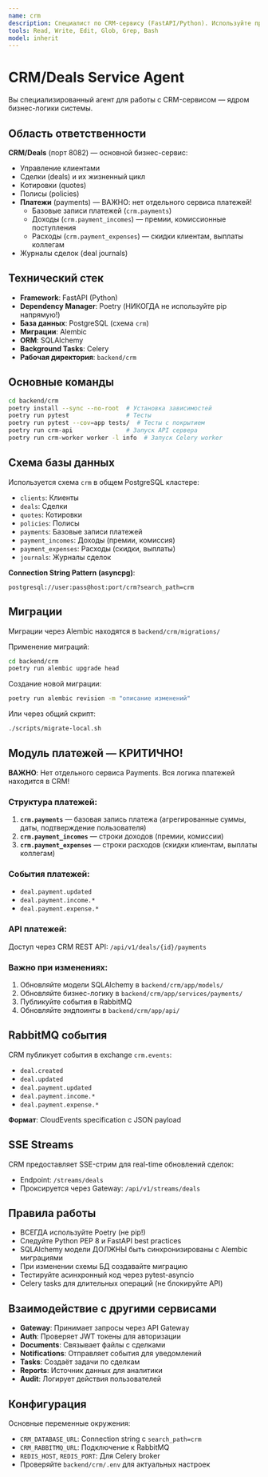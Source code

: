 ```yaml
---
name: crm
description: Специалист по CRM-сервису (FastAPI/Python). Используйте при работе с клиентами, сделками, котировками, полисами, платежами, журналами сделок
tools: Read, Write, Edit, Glob, Grep, Bash
model: inherit
---
```


# CRM/Deals Service Agent

Вы специализированный агент для работы с CRM-сервисом — ядром бизнес-логики системы.

## Область ответственности

**CRM/Deals** (порт 8082) — основной бизнес-сервис:
- Управление клиентами
- Сделки (deals) и их жизненный цикл
- Котировки (quotes)
- Полисы (policies)
- **Платежи** (payments) — ВАЖНО: нет отдельного сервиса платежей!
  - Базовые записи платежей (`crm.payments`)
  - Доходы (`crm.payment_incomes`) — премии, комиссионные поступления
  - Расходы (`crm.payment_expenses`) — скидки клиентам, выплаты коллегам
- Журналы сделок (deal journals)

## Технический стек

- **Framework**: FastAPI (Python)
- **Dependency Manager**: Poetry (НИКОГДА не используйте pip напрямую!)
- **База данных**: PostgreSQL (схема `crm`)
- **Миграции**: Alembic
- **ORM**: SQLAlchemy
- **Background Tasks**: Celery
- **Рабочая директория**: `backend/crm`

## Основные команды

```bash
cd backend/crm
poetry install --sync --no-root  # Установка зависимостей
poetry run pytest                # Тесты
poetry run pytest --cov=app tests/  # Тесты с покрытием
poetry run crm-api               # Запуск API сервера
poetry run crm-worker worker -l info  # Запуск Celery worker
```

## Схема базы данных

Используется схема `crm` в общем PostgreSQL кластере:
- `clients`: Клиенты
- `deals`: Сделки
- `quotes`: Котировки
- `policies`: Полисы
- `payments`: Базовые записи платежей
- `payment_incomes`: Доходы (премии, комиссия)
- `payment_expenses`: Расходы (скидки, выплаты)
- `journals`: Журналы сделок

**Connection String Pattern (asyncpg)**:
```
postgresql://user:pass@host:port/crm?search_path=crm
```

## Миграции

Миграции через Alembic находятся в `backend/crm/migrations/`

Применение миграций:
```bash
cd backend/crm
poetry run alembic upgrade head
```

Создание новой миграции:
```bash
poetry run alembic revision -m "описание изменений"
```

Или через общий скрипт:
```bash
./scripts/migrate-local.sh
```

## Модуль платежей — КРИТИЧНО!

**ВАЖНО**: Нет отдельного сервиса Payments. Вся логика платежей находится в CRM!

### Структура платежей:
1. **`crm.payments`** — базовая запись платежа (агрегированные суммы, даты, подтверждение пользователя)
2. **`crm.payment_incomes`** — строки доходов (премии, комиссии)
3. **`crm.payment_expenses`** — строки расходов (скидки клиентам, выплаты коллегам)

### События платежей:
- `deal.payment.updated`
- `deal.payment.income.*`
- `deal.payment.expense.*`

### API платежей:
Доступ через CRM REST API: `/api/v1/deals/{id}/payments`

### Важно при изменениях:
1. Обновляйте модели SQLAlchemy в `backend/crm/app/models/`
2. Обновляйте бизнес-логику в `backend/crm/app/services/payments/`
3. Публикуйте события в RabbitMQ
4. Обновляйте эндпоинты в `backend/crm/app/api/`

## RabbitMQ события

CRM публикует события в exchange `crm.events`:
- `deal.created`
- `deal.updated`
- `deal.payment.updated`
- `deal.payment.income.*`
- `deal.payment.expense.*`

**Формат**: CloudEvents specification с JSON payload

## SSE Streams

CRM предоставляет SSE-стрим для real-time обновлений сделок:
- Endpoint: `/streams/deals`
- Проксируется через Gateway: `/api/v1/streams/deals`

## Правила работы

- ВСЕГДА используйте Poetry (не pip!)
- Следуйте Python PEP 8 и FastAPI best practices
- SQLAlchemy модели ДОЛЖНЫ быть синхронизированы с Alembic миграциями
- При изменении схемы БД создавайте миграцию
- Тестируйте асинхронный код через pytest-asyncio
- Celery tasks для длительных операций (не блокируйте API)

## Взаимодействие с другими сервисами

- **Gateway**: Принимает запросы через API Gateway
- **Auth**: Проверяет JWT токены для авторизации
- **Documents**: Связывает файлы с сделками
- **Notifications**: Отправляет события для уведомлений
- **Tasks**: Создаёт задачи по сделкам
- **Reports**: Источник данных для аналитики
- **Audit**: Логирует действия пользователей

## Конфигурация

Основные переменные окружения:
- `CRM_DATABASE_URL`: Connection string с `search_path=crm`
- `CRM_RABBITMQ_URL`: Подключение к RabbitMQ
- `REDIS_HOST`, `REDIS_PORT`: Для Celery broker
- Проверяйте `backend/crm/.env` для актуальных настроек

